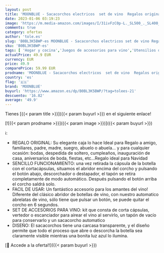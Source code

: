 ```yaml
---
layout: post
title: 'MOONBLUE - Sacacorchos electricos  set de vino  Regalos originales para hombre y mujer  Regalos navidad originales  Abridor de vino eléctrico  Caja regalo para vino simil cuero  Sin vino'
date: 2023-01-06 03:19:23
image: 'https://m.media-amazon.com/images/I/31ivFzC0p-L._SL500_._SL400_.jpg'
comments: true
category: ofertas
author: 'tole.es'
slug: 'B0BL3K5BWP-es MOONBLUE - Sacacorchos electricos set de vino Regalos...'
sku: 'B0BL3K5BWP-es'
tags: [ 'Hogar y cocina','Juegos de accesorios para vino','Utensilios de bar','Utensilios de cocina','moonblue','navidad','🇪🇸', ]
actualPrice: 49.9 EUR
currency: EUR
price: 49.9
comparePrice: 59.99 EUR
prodname: 'MOONBLUE - Sacacorchos electricos  set de vino  Regalos originales para hombre y mujer  Regalos navidad originales  Abridor de vino eléctrico  Caja regalo para vino simil cuero  Sin vino'
country: 'es'
flag: '🇪🇸'
brand: 'MOONBLUE'
buyurl: 'https://www.amazon.es/dp/B0BL3K5BWP/?tag=tolees-21'
descuento: '16.82'
average: '49.9'
---
```


Tienes [{{< param title >}}]({{< param buyurl >}}) en el siguiente enlace!

[![{{< param prodname >}}]({{< param image >}})]({{< param buyurl >}})

ℹ️:

- REGALO ORIGINAL: Su elegante caja lo hace Ideal para Regalo a amigo, familiares, padre, madre, suegro, abuelo o abuela... y para cualquier ocasión: bodas, despedida de soltero, cumpleaños, inauguración de casa, aniversarios de boda, fiestas, etc...Regalo ideal para Navidad
- SENCILLO FUNCIONAMIENTO: una vez retirada la cápsula de la botella con el cortacápsulas, situamos el abridor encima del corcho y pulsando el botón abajo, descorchador o destapador, el tapón se retira completamente de modo automático. Después pulsando el botón arriba el corcho saldrá solo.
- FACIL DE USAR: Un fantástico accesorio para los amantes del vino! Diferente del clásico abridor de botellas de vino, con nuestro automatico abrelatas de vino, sólo tiene que pulsar un botón, se puede quitar el corcho en 6 segundos.
- SET DE ACCESORIOS PARA VINO: kit que consta de corta cápsulas, vertedor o escanciador para airear el vino al servirlo, un tapón de vacío para conservarlo y un sacacorcho automatico
- DISEÑO: El sacacorchos tiene una carcasa transparente, y el diseño permite que todo el proceso que abre o descorcha la botella sea claramente visible mientras una bonita luz azul lo ilumina.

[🛒 Accede a la oferta!!]({{< param buyurl >}})
